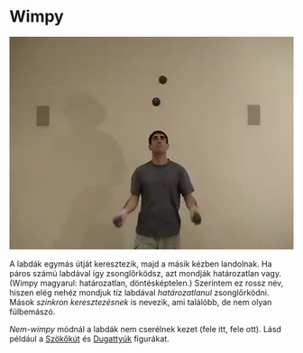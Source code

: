 # Wimpy

![fourwimpy](/resources/videos/poster/fourwimpy.jpg)

A labdák egymás útját keresztezik, majd a másik kézben landolnak. Ha páros számú labdával így zsonglőrködsz, azt mondják határozatlan vagy. (Wimpy magyarul: határozatlan, döntésképtelen.) Szerintem ez rossz név, hiszen elég nehéz mondjuk tíz labdával *határozatlanul* zsonglőrködni. Mások *szinkron keresztezésnek* is nevezik, ami találóbb, de nem olyan fülbemászó.

*Nem-wimpy* módnál a labdák nem cserélnek kezet (fele itt, fele ott). Lásd például a [Szökőkút](szokokut-negy-labdaval-szinkron.md) és [Dugattyúk](dugattyuk.md) figurákat.



